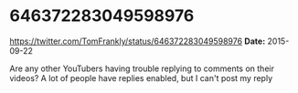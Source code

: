 # 646372283049598976
https://twitter.com/TomFrankly/status/646372283049598976
**Date:** 2015-09-22

Are any other YouTubers having trouble replying to comments on their videos? A lot of people have replies enabled, but I can't post my reply

